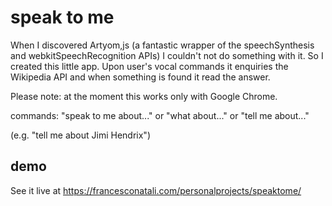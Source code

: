 # speak to me
When I discovered Artyom,js (a fantastic wrapper of the speechSynthesis and webkitSpeechRecognition APIs) I couldn't not do something with it. So I created this little app. Upon user's vocal commands it enquiries the Wikipedia API and when something is found it read the answer.

Please note: at the moment this works only with Google Chrome.

commands: "speak to me about..." or "what about..." or "tell me about..." 

(e.g. "tell me about Jimi Hendrix")

## demo
See it live at https://francesconatali.com/personalprojects/speaktome/
